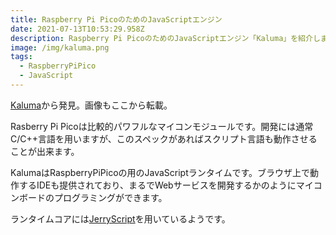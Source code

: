 ```yaml
---
title: Raspberry Pi PicoのためのJavaScriptエンジン
date: 2021-07-13T10:53:29.958Z
description: Raspberry Pi PicoのためのJavaScriptエンジン「Kaluma」を紹介します。
image: /img/kaluma.png
tags:
  - RaspberryPiPico
  - JavaScript
---
```

[Kaluma](https://kaluma.io/)から発見。画像もここから転載。

Rasberry Pi Picoは比較的パワフルなマイコンモジュールです。開発には通常C/C++言語を用いますが、このスペックがあればスクリプト言語も動作させることが出来ます。

KalumaはRaspberryPiPicoの用のJavaScriptランタイムです。ブラウザ上で動作するIDEも提供されており、まるでWebサービスを開発するかのようにマイコンボードのプログラミングができます。

ランタイムコアには[JerryScript](http://jerryscript.net/)を用いているようです。
